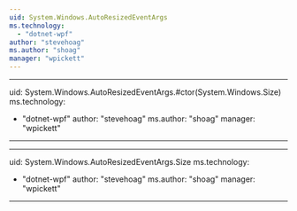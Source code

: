 ```yaml
---
uid: System.Windows.AutoResizedEventArgs
ms.technology: 
  - "dotnet-wpf"
author: "stevehoag"
ms.author: "shoag"
manager: "wpickett"
---
```


---
uid: System.Windows.AutoResizedEventArgs.#ctor(System.Windows.Size)
ms.technology: 
  - "dotnet-wpf"
author: "stevehoag"
ms.author: "shoag"
manager: "wpickett"
---

---
uid: System.Windows.AutoResizedEventArgs.Size
ms.technology: 
  - "dotnet-wpf"
author: "stevehoag"
ms.author: "shoag"
manager: "wpickett"
---
